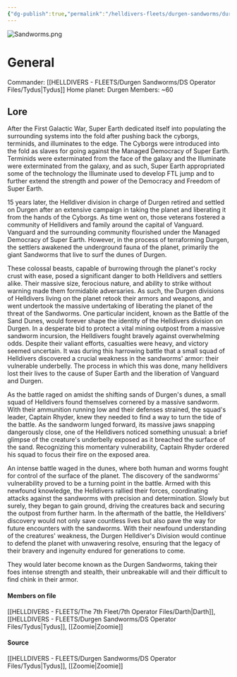 ```yaml
---
{"dg-publish":true,"permalink":"/helldivers-fleets/durgen-sandworms/durgens-sandworms/","noteIcon":"","created":"2024-03-21T22:29:40.626+01:00","updated":"2024-03-23T23:28:47.981+01:00"}
---
```


![Sandworms.png](/img/user/Images/Sandworms.png)

# General
Commander: [[HELLDIVERS - FLEETS/Durgen Sandworms/DS Operator Files/Tydus\|Tydus]]
Home planet: Durgen
Members: ~60

## Lore
After the First Galactic War, Super Earth dedicated itself into populating the surrounding systems into the fold after pushing back the cyborgs, terminids, and illuminates to the edge. 
The Cyborgs were introduced into the fold as slaves for going against the Managed Democracy of Super Earth. 
Terminids were exterminated from the face of the galaxy and the Illuminate were exterminated from the galaxy, and as such, Super Earth appropriated some of the technology the Illuminate used to develop FTL jump and to further extend the strength and power of the Democracy and Freedom of Super Earth. 

15 years later, the Helldiver division in charge of Durgen retired and settled on Durgen after an extensive campaign in taking the planet and liberating it from the hands of the Cyborgs. 
As time went on, those veterans fostered a community of Helldivers and family around the capital of Vanguard. Vanguard and the surrounding community flourished under the Managed Democracy of Super Earth. 
However, in the process of terraforming Durgen, the settlers awakened the underground fauna of the planet, primarily the giant Sandworms that live to surf the dunes of Durgen. 

These colossal beasts, capable of burrowing through the planet's rocky crust with ease, posed a significant danger to both Helldivers and settlers alike. 
Their massive size, ferocious nature, and ability to strike without warning made them formidable adversaries. 
As such, the Durgen divisions of Helldivers living on the planet retook their armors and weapons, and went undertook the massive undertaking of liberating the planet of the threat of the Sandworms.
One particular incident, known as the Battle of the Sand Dunes, would forever shape the identity of the Helldivers division on Durgen. 
In a desperate bid to protect a vital mining outpost from a massive sandworm incursion, the Helldivers fought bravely against overwhelming odds. 
Despite their valiant efforts, casualties were heavy, and victory seemed uncertain. It was during this harrowing battle that a small squad of Helldivers discovered a crucial weakness in the sandworms' armor: their vulnerable underbelly. 
The process in which this was done, many helldivers lost their lives to the cause of Super Earth and the liberation of Vanguard and Durgen. 

As the battle raged on amidst the shifting sands of Durgen's dunes, a small squad of Helldivers found themselves cornered by a massive sandworm. 
With their ammunition running low and their defenses strained, the squad's leader, Captain Rhyder, knew they needed to find a way to turn the tide of the battle. 
As the sandworm lunged forward, its massive jaws snapping dangerously close, one of the Helldivers noticed something unusual: a brief glimpse of the creature's underbelly exposed as it breached the surface of the sand. 
Recognizing this momentary vulnerability, Captain Rhyder ordered his squad to focus their fire on the exposed area. 

An intense battle waged in the dunes, where both human and worms fought for control of the surface of the planet. 
The discovery of the sandworms' vulnerability proved to be a turning point in the battle. 
Armed with this newfound knowledge, the Helldivers rallied their forces, coordinating attacks against the sandworms with precision and determination. 
Slowly but surely, they began to gain ground, driving the creatures back and securing the outpost from further harm.
In the aftermath of the battle, the Helldivers' discovery would not only save countless lives but also pave the way for future encounters with the sandworms. 
With their newfound understanding of the creatures' weakness, the Durgen Helldiver's Division would continue to defend the planet with unwavering resolve, ensuring that the legacy of their bravery and ingenuity endured for generations to come.

They would later become known as the Durgen Sandworms, taking their foes intense strength and stealth, their unbreakable will and their difficult to find chink in their armor.

#### Members on file
[[HELLDIVERS - FLEETS/The 7th Fleet/7th Operator Files/Darth\|Darth]], [[HELLDIVERS - FLEETS/Durgen Sandworms/DS Operator Files/Tydus\|Tydus]], [[Zoomie\|Zoomie]]

#### Source
[[HELLDIVERS - FLEETS/Durgen Sandworms/DS Operator Files/Tydus\|Tydus]], [[Zoomie\|Zoomie]]
